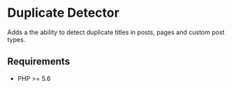 # Duplicate Detector  

Adds a the ability to detect duplicate titles in posts, pages and custom post types.

## Requirements
* PHP >= 5.6